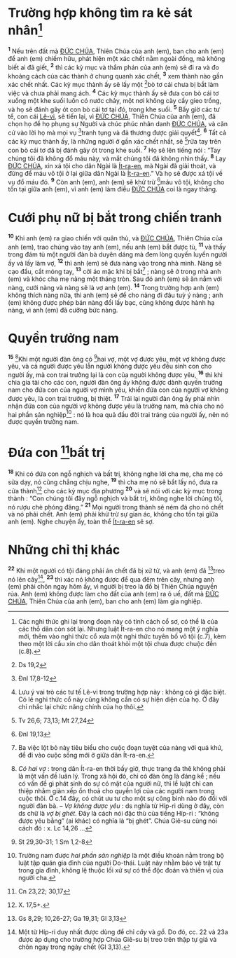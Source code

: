 # Trường hợp không tìm ra kẻ sát nhân[^1]
<sup><b>1</b></sup> Nếu trên đất mà [ĐỨC CHÚA](), Thiên Chúa của anh (em), ban cho anh (em) để anh (em) chiếm hữu, phát hiện một xác chết nằm ngoài đồng, mà không biết ai đã giết, <sup><b>2</b></sup> thì các kỳ mục và thẩm phán của anh (em) sẽ đi ra và đo khoảng cách của các thành ở chung quanh xác chết, <sup><b>3</b></sup> xem thành nào gần xác chết nhất. Các kỳ mục thành ấy sẽ lấy một [^1*]bò tơ cái chưa bị bắt làm việc và chưa phải mang ách. <sup><b>4</b></sup> Các kỳ mục thành ấy sẽ đưa con bò cái tơ xuống một khe suối luôn có nước chảy, một nơi không cày cấy gieo trồng, và họ sẽ đánh gãy ót con bò cái tơ tại đó, trong khe suối. <sup><b>5</b></sup> Bấy giờ các tư tế, con cái [Lê-vi](), sẽ tiến lại, vì [ĐỨC CHÚA](), Thiên Chúa của anh (em), đã chọn họ để họ phụng sự Người và chúc phúc nhân danh [ĐỨC CHÚA](), và căn cứ vào lời họ mà mọi vụ [^2*]tranh tụng và đả thương được giải quyết[^2]. <sup><b>6</b></sup> Tất cả các kỳ mục thành ấy, là những người ở gần xác chết nhất, sẽ [^3*]rửa tay trên con bò cái tơ đã bị đánh gãy ót trong khe suối. <sup><b>7</b></sup> Họ sẽ lên tiếng nói : “Tay chúng tôi đã không đổ máu này, và mắt chúng tôi đã không nhìn thấy. <sup><b>8</b></sup> Lạy [ĐỨC CHÚA](), xin xá tội cho dân Ngài là [Ít-ra-en](), mà Ngài đã giải thoát, và đừng để máu vô tội ở lại giữa dân Ngài là [Ít-ra-en]().” Và họ sẽ được xá tội về vụ đổ máu đó. <sup><b>9</b></sup> Còn anh (em), anh (em) sẽ khử trừ [^4*]máu vô tội, không cho tồn tại giữa anh (em), vì anh (em) làm điều [ĐỨC CHÚA]() coi là ngay thẳng.


# Cưới phụ nữ bị bắt trong chiến tranh
<sup><b>10</b></sup> Khi anh (em) ra giao chiến với quân thù, và [ĐỨC CHÚA](), Thiên Chúa của anh (em), trao chúng vào tay anh (em), nếu anh (em) bắt được tù, <sup><b>11</b></sup> và thấy trong đám tù một người đàn bà duyên dáng mà đem lòng quyến luyến người ấy và lấy làm vợ, <sup><b>12</b></sup> thì anh (em) sẽ đưa nàng vào trong nhà mình. Nàng sẽ cạo đầu, cắt móng tay, <sup><b>13</b></sup> cởi áo mặc khi bị bắt[^3] ; nàng sẽ ở trong nhà anh (em) và khóc cha mẹ nàng một tháng tròn. Sau đó anh (em) sẽ ăn nằm với nàng, cưới nàng và nàng sẽ là vợ anh (em). <sup><b>14</b></sup> Trong trường hợp anh (em) không thích nàng nữa, thì anh (em) sẽ để cho nàng đi đâu tuỳ ý nàng ; anh (em) không được phép bán nàng đổi lấy bạc, cũng không được hành hạ nàng, vì anh (em) đã cưỡng bức nàng.


# Quyền trưởng nam
<sup><b>15</b></sup> [^4]Khi một người đàn ông có [^5*]hai vợ, một vợ được yêu, một vợ không được yêu, và cả người được yêu lẫn người không được yêu đều sinh con cho người ấy, mà con trai trưởng lại là con của người không được yêu, <sup><b>16</b></sup> thì khi chia gia tài cho các con, người đàn ông ấy không được dành quyền trưởng nam cho đứa con của người vợ mình yêu, khiến đứa con của người vợ không được yêu, là con trai trưởng, bị thiệt. <sup><b>17</b></sup> Trái lại người đàn ông ấy phải nhìn nhận đứa con của người vợ không được yêu là trưởng nam, mà chia cho nó hai phần sản nghiệp[^5] : nó là hoa quả đầu đời trai tráng của người ấy, nên nó được quyền trưởng nam.


# Đứa con [^6*]bất trị
<sup><b>18</b></sup> Khi có đứa con ngỗ nghịch và bất trị, không nghe lời cha mẹ, cha mẹ có sửa dạy, nó cũng chẳng chịu nghe, <sup><b>19</b></sup> thì cha mẹ nó sẽ bắt lấy nó, đưa ra cửa thành[^6] cho các kỳ mục địa phương <sup><b>20</b></sup> và sẽ nói với các kỳ mục trong thành : “Con chúng tôi đây ngỗ nghịch và bất trị, không nghe lời chúng tôi, nó rượu chè phóng đãng.” <sup><b>21</b></sup> Mọi người trong thành sẽ ném đá cho nó chết và nó phải chết. Anh (em) phải khử trừ sự gian ác, không cho tồn tại giữa anh (em). Nghe chuyện ấy, toàn thể [Ít-ra-en]() sẽ sợ.


# Những chỉ thị khác
<sup><b>22</b></sup> Khi một người có tội đáng phải án chết đã bị xử tử, và anh (em) đã [^7*]treo nó lên cây[^7], <sup><b>23</b></sup> thì xác nó không được để qua đêm trên cây, nhưng anh (em) phải chôn ngay hôm ấy, vì người bị treo là đồ bị Thiên Chúa nguyền rủa. Anh (em) không được làm cho đất của anh (em) ra ô uế, đất mà [ĐỨC CHÚA](), Thiên Chúa của anh (em), ban cho anh (em) làm gia nghiệp.

[^1]: Các nghi thức ghi lại trong đoạn này có tính cách cổ sơ, có thể là của các thổ dân còn sót lại. Nhưng luật Ít-ra-en cho nó mang một ý nghĩa mới, thêm vào nghi thức cổ xưa một nghi thức tuyên bố vô tội (c.7), kèm theo một lời cầu xin cho dân thoát khỏi một tội chưa được chuộc đền (c.8).
[^2]: Lưu ý vai trò các tư tế Lê-vi trong trường hợp này : không có gì đặc biệt. Có lẽ nghi thức cổ này cũng không cần có sự hiện diện của họ. Ở đây chỉ nhắc lại chức năng chính của họ thôi.
[^3]: Ba việc lột bỏ này tiêu biểu cho cuộc đoạn tuyệt của nàng với quá khứ, để đi vào cuộc sống mới ở giữa dân Ít-ra-en.
[^4]: *Có hai vợ* : trong dân Ít-ra-en thời bấy giờ, thực trạng đa thê không phải là một vấn đề luân lý. Trong xã hội đó, chỉ có đàn ông là đáng kể ; nếu có vấn đề gì phát sinh do sự có mặt của người nữ, thì lề luật chỉ can thiệp nhằm giàn xếp ổn thoả cho quyền lợi của các người nam trong cuộc thôi. Ở c.14 đây, có chút ưu tư cho một sự công bình nào đó đối với người đàn bà. – *Vợ không được yêu* : ds nghĩa từ Híp-ri dùng ở đây, còn ds chữ là *vợ bị ghét*. Đây là cách nói đặc thù của tiếng Híp-ri : “không được yêu bằng” (ai khác) có nghĩa là “bị ghét”. Chúa Giê-su cũng nói cách đó : x. Lc 14,26 ...
[^5]: Trưởng nam được *hai phần sản nghiệp* là một điều khoản nằm trong bộ luật tập quán gia đình của người Do-thái. Luật này nhằm bảo vệ trật tự trong gia đình, không lệ thuộc lối xử sự có thể độc đoán và thiên vị của người cha.
[^6]: X. 17,5+.
[^7]: Một từ Híp-ri duy nhất được dùng để chỉ *cây* và *gỗ*. Do đó, cc. 22 và 23a được áp dụng cho trường hợp Chúa Giê-su bị treo trên thập tự giá và chôn ngay trong ngày chết (Gl 3,13).
[^1*]: Ds 19,2
[^2*]: Đnl 17,8-12
[^3*]: Tv 26,6; 73,13; Mt 27,24
[^4*]: Đnl 19,13
[^5*]: St 29,30-31; 1 Sm 1,2-8
[^6*]: Cn 23,22; 30,17
[^7*]: Gs 8,29; 10,26-27; Ga 19,31; Gl 3,13